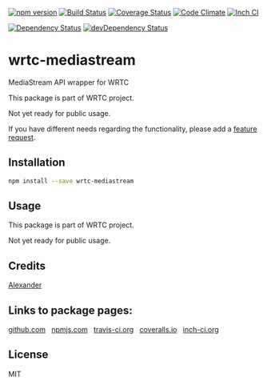 [![npm version](https://badge.fury.io/js/wrtc-mediastream.svg)](http://badge.fury.io/js/wrtc-mediastream)
[![Build Status](https://travis-ci.org/alykoshin/wrtc-mediastream.svg)](https://travis-ci.org/alykoshin/wrtc-mediastream)
[![Coverage Status](https://coveralls.io/repos/alykoshin/wrtc-mediastream/badge.svg?branch=master&service=github)](https://coveralls.io/github/alykoshin/wrtc-mediastream?branch=master)
[![Code Climate](https://codeclimate.com/github/alykoshin/wrtc-mediastream/badges/gpa.svg)](https://codeclimate.com/github/alykoshin/wrtc-mediastream)
[![Inch CI](https://inch-ci.org/github/alykoshin/wrtc-mediastream.svg?branch=master)](https://inch-ci.org/github/alykoshin/wrtc-mediastream)

[![Dependency Status](https://david-dm.org/alykoshin/wrtc-mediastream/status.svg)](https://david-dm.org/alykoshin/wrtc-mediastream#info=dependencies)
[![devDependency Status](https://david-dm.org/alykoshin/wrtc-mediastream/dev-status.svg)](https://david-dm.org/alykoshin/wrtc-mediastream#info=devDependencies)


# wrtc-mediastream

MediaStream API wrapper for WRTC 

This package is part of WRTC project.

Not yet ready for public usage.


If you have different needs regarding the functionality, please add a [feature request](https://github.com/alykoshin/wrtc-mediastream/issues).


## Installation

```sh
npm install --save wrtc-mediastream
```

## Usage

This package is part of WRTC project.

Not yet ready for public usage.


## Credits
[Alexander](https://github.com/alykoshin/)


## Links to package pages:

[github.com](https://github.com/alykoshin/wrtc-mediastream) &nbsp; [npmjs.com](https://www.npmjs.com/package/wrtc-mediastream) &nbsp; [travis-ci.org](https://travis-ci.org/alykoshin/wrtc-mediastream) &nbsp; [coveralls.io](https://coveralls.io/github/alykoshin/wrtc-mediastream) &nbsp; [inch-ci.org](https://inch-ci.org/github/alykoshin/wrtc-mediastream)


## License

MIT

